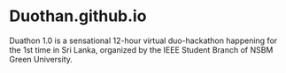 # Duothan.github.io
Duathon 1.0 is a sensational 12-hour virtual duo-hackathon happening for the 1st time in Sri Lanka, organized by the IEEE Student Branch of NSBM Green University.
